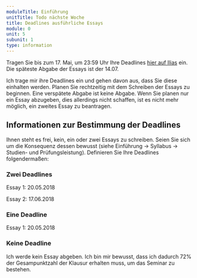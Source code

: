 ```yaml
---
moduleTitle: Einführung
unitTitle: Todo nächste Woche
title: Deadlines ausführliche Essays
module: 0
unit: 5
subunit: 1
type: information
---
```


Tragen Sie bis zum 17. Mai, um 23:59 Uhr Ihre Deadlines [hier auf Ilias](https://ilias.uni-freiburg.de/goto.php?target=exc_1239979&client_id=unifreiburg) ein. Die späteste Abgabe der Essays ist der 14.07. 

Ich trage mir ihre Deadlines ein und gehen davon aus, dass Sie diese einhalten werden. Planen Sie rechtzeitig mit dem Schreiben der Essays zu beginnen. Eine verspätete Abgabe ist keine Abgabe. Wenn Sie planen nur ein Essay abzugeben, dies allerdings nicht schaffen, ist es nicht mehr möglich, ein zweites Essay zu beantragen.

## Informationen zur Bestimmung der Deadlines

Ihnen steht es frei, kein, ein oder zwei Essays zu schreiben. Seien Sie sich um die Konsequenz dessen bewusst (siehe Einführung -> Syllabus -> Studien- und Prüfungsleistung). Definieren Sie Ihre Deadlines folgendermaßen:

### Zwei Deadlines 

Essay 1: 20.05.2018

Essay 2: 17.06.2018


### Eine Deadline

Essay 1: 20.05.2018


### Keine Deadline

Ich werde kein Essay abgeben. Ich bin mir bewusst, dass ich dadurch 72% der Gesampunktzahl der Klausur erhalten muss, um das Seminar zu bestehen.

